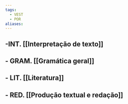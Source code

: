 ```yaml
---
tags:
  - VEST
  - POR
aliases:
---
```

## -INT. [[Interpretação de texto]]
## - GRAM. [[Gramática geral]]
## - LIT. [[Literatura]]
## - RED. [[Produção textual e redação]]

